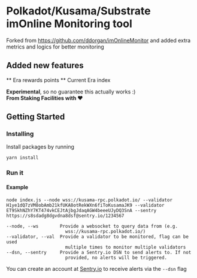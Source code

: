 # Polkadot/Kusama/Substrate imOnline Monitoring tool
Forked from https://github.com/ddorgan/imOnlineMonitor and added extra metrics and logics for better monitoring

## Added new features
** Era rewards points
** Current Era index

**Experimental**, so no guarantee this actually works :)
<br/>
**From Staking Facilities with ❤️**

## Getting Started
### Installing

Install packages by running

```
yarn install
```

### Run it

#### Example
```
node index.js --node wss://kusama-rpc.polkadot.io/ --validator H1ye1dQ7zVM8obAmb21kfUKA8otRekWXn6fiToKusamaJK9 --validator ET9SkhNZhY7KT474vkCEJtAjbgJdaqAGW4beeeUJyDQ3SnA --sentry https://s8sdadg8dgvdna8dsf@sentry.io/1234567
```

```
--node, --ws        Provide a websocket to query data from (e.g.
                      wss://kusama-rpc.polkadot.io/)
--validator, --val  Provide a validator to be monitored, flag can be used
                      multiple times to monitor multiple validators
--dsn, --sentry     Provide a Sentry.io DSN to send alerts to. If not
                      provided, no alerts will be triggered.
```

You can create an account at [Sentry.io](https://sentry.io/) to receive alerts via the `--dsn` flag


